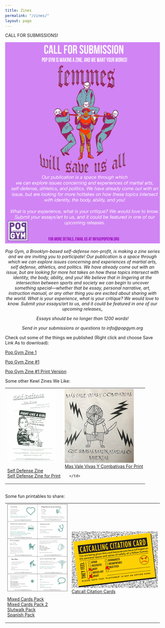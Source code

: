 ```yaml
---
title: Zines
permalink: "/zines/"
layout: page
---
```


CALL FOR SUBMISSIONS!

![Pop Gym Zine Submission](/assets/popgymzinesubmission.jpeg)

<p align="center"><i>
Pop Gym, a Brooklyn-based self-defense non-profit, is making a zine series and we are inviting you to participate! Our publication is a space through which we can explore issues concerning and experiences of martial arts, self defense, athletics, and politics. We have already come out with an issue, but are looking for more hot takes on how these topics intersect with identity, the body, ability, and you! We believe that in lingering at the intersection between sports and society we can begin to uncover something special—whether that be essay, personal narrative, art, instruction manual, or any other thing you are excited about sharing with the world.
What is your experience, what is your critique? We would love to know. Submit your essays/art to us, and it could be featured in one of our upcoming releases_

<p align="center">
Essays should be no longer than 1200 words!
   
<p align="center">
Send in your submissions or questions to info@popgym.org

</p>
</i>

Check out some of the things we published (Right click and choose Save Link As to download):

[Pop Gym Zine 1](/assets/zine.png)

[Pop Gym Zine #1](../assets/zinesit.pdf "Pop Gym Zine #1")

[Pop Gym Zine #1 Print Version](../assets/zineprint.pdf "Pop Gym Zine #1 for Print")

<table>
   <tr> Some other Kewl Zines We Like:
      <td>
             <img src="/assets/wsdzine.png" alt="Self Defense, The Zine"><br>
       
<a href="https://ln.sync.com/dl/608a08ff0/wj8zdimj-byf3dk7v-m7umfuk8-kt458kiw">Self Defense Zine</a><br>
<a href="/assets/WSDZine.pdf">Self Defense Zine for Print</a> 
      </td>
      <td>
         <img src="/assets/fanzineaf.JPG" alt="Mas Vale Vivas Y Combativas"><br>
        <a href="/assets/FanzineAF.pdf">Mas Vale Vivas Y Combativas For Print</a>
             
      </td>
   </tr>
</table>
<br>
<table>
   <tr> Some fun printables to share:
      <td>
             <img src="/assets/CardA.png" alt="Cards Against Street Harassment"><br>
       
<a href="/assets/Mix.pdf">Mixed Cards Pack</a> <br>
<a href="/assets/Mix2.pdf">Mixed Cards Pack 2</a> <br>
<a href="/assets/slutwalk.pdf">Slutwalk Pack</a> <br>
<a href="/assets/spanish.pdf">Spanish Pack</a> 
      </td>
      <td>
         <img src="/assets/CCC.png" alt="Catcall Citation Cards"><br>
        <a href="/assets/CCC.pdf">Catcall Citation Cards</a>           
      </td>
   </tr>
</table>

